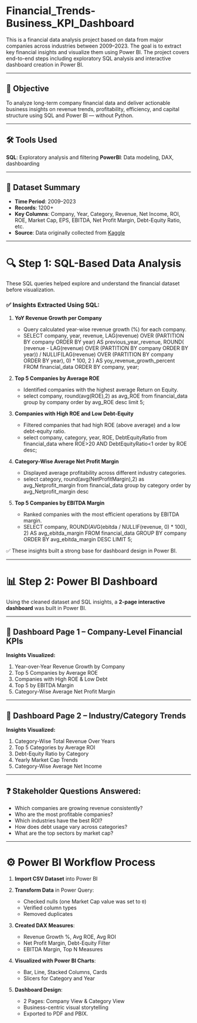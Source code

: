 # Financial_Trends-Business_KPI_Dashboard

This is a financial data analysis project based on data from major companies across industries between 2009–2023. The goal is to extract key financial insights and visualize them using Power BI. The project covers end-to-end steps including exploratory SQL analysis and interactive dashboard creation in Power BI.

-----

## 📌 Objective

To analyze long-term company financial data and deliver actionable business insights on revenue trends, profitability, efficiency, and capital structure using SQL and Power BI — without Python.

---

## 🛠 Tools Used

**SQL**: Exploratory analysis and filtering
**PowerBI**: Data modeling, DAX, dashboarding  

---

## 📂 Dataset Summary

- **Time Period**: 2009–2023  
- **Records**: 1200+  
- **Key Columns**: Company, Year, Category, Revenue, Net Income, ROI, ROE, Market Cap, EPS, EBITDA, Net Profit Margin, Debt-Equity Ratio, etc.
- **Source**: Data originally collected from [Kaggle](https://www.kaggle.com/datasets/rish59/financial-statements-of-major-companies2009-2023)

---

# 🔍 Step 1: SQL-Based Data Analysis

These SQL queries helped explore and understand the financial dataset before visualization.

### ✅ Insights Extracted Using SQL:

1. **YoY Revenue Growth per Company**
   - Query calculated year-wise revenue growth (%) for each company.
   - SELECT company, year, revenue,
    LAG(revenue) OVER (PARTITION BY company ORDER BY year) AS previous_year_revenue,
    ROUND(
        (revenue - LAG(revenue) OVER (PARTITION BY company ORDER BY year)) 
        / NULLIF(LAG(revenue) OVER (PARTITION BY company ORDER BY year), 0) * 100, 
        2
       ) AS yoy_revenue_growth_percent
       FROM financial_data
       ORDER BY company, year;


2. **Top 5 Companies by Average ROE**
   - Identified companies with the highest average Return on Equity.
   - select company, round(avg(ROE),2) as avg_ROE 
   from financial_data 
   group by company 
   order by avg_ROE desc 
   limit 5;

3. **Companies with High ROE and Low Debt-Equity**
   - Filtered companies that had high ROE (above average) and a low debt-equity ratio.
   - select company, category, year, ROE, DebtEquityRatio 
     from financial_data 
     where ROE>20 AND DebtEquityRatio<1 
     order by ROE desc;

4. **Category-Wise Average Net Profit Margin**
   - Displayed average profitability across different industry categories.
   - select category, round(avg(NetProfitMargin),2) as avg_Netprofit_margin 
     from financial_data 
     group by category
     order by avg_Netprofit_margin desc 

5. **Top 5 Companies by EBITDA Margin**
   - Ranked companies with the most efficient operations by EBITDA margin.
   - SELECT company,
    ROUND(AVG(ebitda / NULLIF(revenue, 0) * 100), 2) AS avg_ebitda_margin
    FROM financial_data
    GROUP BY company
    ORDER BY avg_ebitda_margin DESC
    LIMIT 5;
     

✅ These insights built a strong base for dashboard design in Power BI.

---

# 📊 Step 2: Power BI Dashboard

Using the cleaned dataset and SQL insights, a **2-page interactive dashboard** was built in Power BI.

---

## 📄 Dashboard Page 1 – Company-Level Financial KPIs

**Insights Visualized:**
1. Year-over-Year Revenue Growth by Company  
2. Top 5 Companies by Average ROE  
3. Companies with High ROE & Low Debt  
4. Top 5 by EBITDA Margin  
5. Category-Wise Average Net Profit Margin

---

## 📄 Dashboard Page 2 – Industry/Category Trends

**Insights Visualized:**
1. Category-Wise Total Revenue Over Years  
2. Top 5 Categories by Average ROI  
3. Debt-Equity Ratio by Category  
4. Yearly Market Cap Trends  
5. Category-Wise Average Net Income

---

## ❓ Stakeholder Questions Answered:

- Which companies are growing revenue consistently?
- Who are the most profitable companies?
- Which industries have the best ROI?
- How does debt usage vary across categories?
- What are the top sectors by market cap?

---

# ⚙️ Power BI Workflow Process

1. **Import CSV Dataset** into Power BI  
2. **Transform Data** in Power Query:
   - Checked nulls (one Market Cap value was set to `0`)
   - Verified column types
   - Removed duplicates

3. **Created DAX Measures**:
   - Revenue Growth %, Avg ROE, Avg ROI
   - Net Profit Margin, Debt-Equity Filter
   - EBITDA Margin, Top N Measures

4. **Visualized with Power BI Charts**:
   - Bar, Line, Stacked Columns, Cards
   - Slicers for Category and Year

5. **Dashboard Design**:
   - 2 Pages: Company View & Category View
   - Business-centric visual storytelling
   - Exported to PDF and PBIX.
